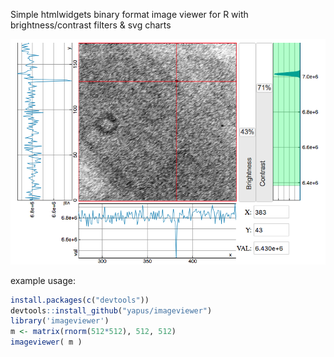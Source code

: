 Simple htmlwidgets binary format image viewer for R with brightness/contrast filters & svg charts

![imageviewer example](https://github.com/yapus/imageviewer/raw/gh_pages/images/imageviewer_example.png)

example usage:
```R
install.packages(c("devtools"))
devtools::install_github("yapus/imageviewer")
library('imageviewer')
m <- matrix(rnorm(512*512), 512, 512)
imageviewer( m )
```
